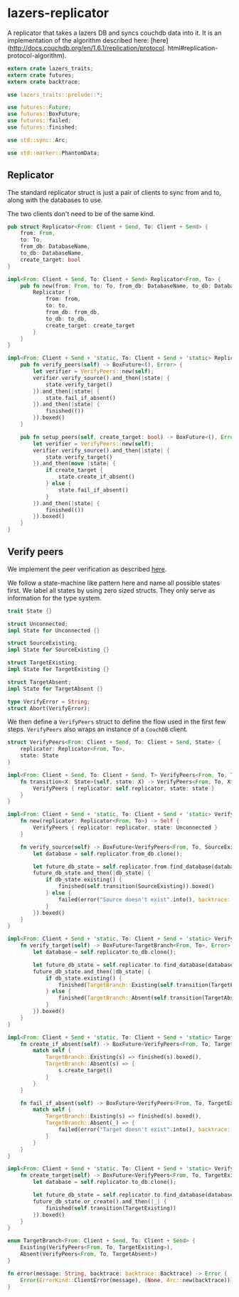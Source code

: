 # lazers-replicator

A replicator that takes a lazers DB and syncs couchdb data into it. It is
an implementation of the algorithm described here:
[here](http://docs.couchdb.org/en/1.6.1/replication/protocol.
html#replication-protocol-algorithm).

```rust
extern crate lazers_traits;
extern crate futures;
extern crate backtrace;

use lazers_traits::prelude::*;

use futures::Future;
use futures::BoxFuture;
use futures::failed;
use futures::finished;

use std::sync::Arc;

use std::marker::PhantomData;
```

## Replicator

The standard replicator struct is just a pair of clients to sync from and to, along with the databases to use.

The two clients don't need to be of the same kind.

```rust
pub struct Replicator<From: Client + Send, To: Client + Send> {
    from: From,
    to: To,
    from_db: DatabaseName,
    to_db: DatabaseName,
    create_target: bool
}

impl<From: Client + Send, To: Client + Send> Replicator<From, To> {
    pub fn new(from: From, to: To, from_db: DatabaseName, to_db: DatabaseName, create_target: bool) -> Replicator<From, To> {
        Replicator {
            from: from,
            to: to,
            from_db: from_db,
            to_db: to_db,
            create_target: create_target
        }
    }
}

impl<From: Client + Send + 'static, To: Client + Send + 'static> Replicator<From, To> {
    pub fn verify_peers(self) -> BoxFuture<(), Error> {
        let verifier = VerifyPeers::new(self);
        verifier.verify_source().and_then(|state| {
            state.verify_target()
        }).and_then(|state| {
            state.fail_if_absent()
        }).and_then(|state| {
            finished(())
        }).boxed()
    }

    pub fn setup_peers(self, create_target: bool) -> BoxFuture<(), Error> {
        let verifier = VerifyPeers::new(self);
        verifier.verify_source().and_then(|state| {
            state.verify_target()
        }).and_then(move |state| {
            if create_target {
                state.create_if_absent()
            } else {
                state.fail_if_absent()
            }
        }).and_then(|state| {
            finished(())
        }).boxed()
    }
}
```

## Verify peers

We implement the peer verification as described
[here](http://docs.couchdb.org/en/1.6.1/replication/protocol.html#verify-peers).

We follow a state-machine like pattern here and name all possible states
first. We label all states by using zero sized structs. They only serve as
information for the type system.

```rust
trait State {}

struct Unconnected;
impl State for Unconnected {}

struct SourceExisting;
impl State for SourceExisting {}

struct TargetExisting;
impl State for TargetExisting {}

struct TargetAbsent;
impl State for TargetAbsent {}

type VerifyError = String;
struct Abort(VerifyError);
```

We then define a `VerifyPeers` struct to define the flow used in the first
few steps. `VerifyPeers` also wraps an instance of a `CouchDB` client.

```rust
struct VerifyPeers<From: Client + Send, To: Client + Send, State> {
    replicator: Replicator<From, To>,
    state: State
}

impl<From: Client + Send, To: Client + Send, T> VerifyPeers<From, To, T> {
    fn transition<X: State>(self, state: X) -> VerifyPeers<From, To, X> {
        VerifyPeers { replicator: self.replicator, state: state }
    }
}

impl<From: Client + Send + 'static, To: Client + Send + 'static> VerifyPeers<From, To, Unconnected> {
    fn new(replicator: Replicator<From, To>) -> Self {
        VerifyPeers { replicator: replicator, state: Unconnected }
    }

    fn verify_source(self) -> BoxFuture<VerifyPeers<From, To, SourceExisting>, Error> {
        let database = self.replicator.from_db.clone();

        let future_db_state = self.replicator.from.find_database(database);
        future_db_state.and_then(|db_state| {
            if db_state.existing() {
                finished(self.transition(SourceExisting)).boxed()
            } else {
                failed(error("Source doesn't exist".into(), backtrace::Backtrace::new())).boxed()
            }
        }).boxed()
    }
}

impl<From: Client + Send + 'static, To: Client + Send + 'static> VerifyPeers<From, To, SourceExisting> {
    fn verify_target(self) -> BoxFuture<TargetBranch<From, To>, Error> {
        let database = self.replicator.to_db.clone();

        let future_db_state = self.replicator.to.find_database(database);
        future_db_state.and_then(|db_state| {
            if db_state.existing() {
                finished(TargetBranch::Existing(self.transition(TargetExisting))).boxed()
            } else {
                finished(TargetBranch::Absent(self.transition(TargetAbsent))).boxed()
            }
        }).boxed()
    }
}

impl<From: Client + Send + 'static, To: Client + Send + 'static> TargetBranch<From, To> {
    fn create_if_absent(self) -> BoxFuture<VerifyPeers<From, To, TargetExisting>, Error> {
        match self {
            TargetBranch::Existing(s) => finished(s).boxed(),
            TargetBranch::Absent(s) => {
                s.create_target()
            }
        }
    }

    fn fail_if_absent(self) -> BoxFuture<VerifyPeers<From, To, TargetExisting>, Error> {
        match self {
            TargetBranch::Existing(s) => finished(s).boxed(),
            TargetBranch::Absent(_) => {
                failed(error("Target doesn't exist".into(), backtrace::Backtrace::new())).boxed()
            }
        }
    }
}

impl<From: Client + Send + 'static, To: Client + Send + 'static> VerifyPeers<From, To, TargetAbsent> {
    fn create_target(self) -> BoxFuture<VerifyPeers<From, To, TargetExisting>, Error> {
        let database = self.replicator.to_db.clone();

        let future_db_state = self.replicator.to.find_database(database);
        future_db_state.or_create().and_then(|_| {
            finished(self.transition(TargetExisting))
        }).boxed()
    }
}

enum TargetBranch<From: Client + Send, To: Client + Send> {
    Existing(VerifyPeers<From, To, TargetExisting>),
    Absent(VerifyPeers<From, To, TargetAbsent>)
}

fn error(message: String, backtrace: backtrace::Backtrace) -> Error {
    Error(ErrorKind::ClientError(message), (None, Arc::new(backtrace)))
}
```
